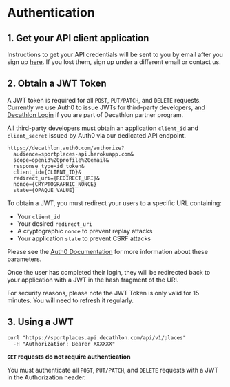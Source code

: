 # Authentication

## 1. Get your API client application

Instructions to get your API credentials will be sent to you by email after you sign up <a href="https://mailchi.mp/decathlon/sportplacesapi" target="_blank">here</a>. If you lost them, sign up under a different email or contact us.

## 2. Obtain a JWT Token

A JWT token is required for all `POST`, `PUT/PATCH`, and `DELETE` requests. 
Currently we use Auth0 to issue JWTs for third-party developers, and <a href="https://developers.decathlon.com/products" target="_blank">Decathlon Login</a> if you are part of Decathlon partner program.

All third-party developers must obtain an application `client_id` and `client_secret` issued by Auth0 via our dedicated API endpoint. 

```
https://decathlon.auth0.com/authorize?
  audience=sportplaces-api.herokuapp.com&
  scope=openid%20profile%20email&
  response_type=id_token&
  client_id={CLIENT_ID}&
  redirect_uri={REDIRECT_URI}&
  nonce={CRYPTOGRAPHIC_NONCE}
  state={OPAQUE_VALUE}
```

To obtain a JWT, you must redirect your users to a specific URL containing:

* Your `client_id`
* Your desired `redirect_uri`
* A cryptographic `nonce` to prevent replay attacks
* Your application `state` to prevent CSRF attacks

Please see the 
<a href="https://auth0.com/docs/api-auth/dynamic-client-registration#configure-your-client" target="_blank">Auth0 Documentation</a>
for more information about these parameters.

Once the user has completed their login, they will be redirected back to your application with a JWT in the hash
fragment of the URI.

<aside class="warning">
For security reasons, please note the JWT Token is only valid for 15 minutes. You will need to refresh it regularly. 
</aside>

## 3. Using a JWT

```shell
curl "https://sportplaces.api.decathlon.com/api/v1/places"
  -H "Authorization: Bearer XXXXXX"
```

**`GET` requests do not require authentication**

You must authenticate all `POST`, `PUT/PATCH`, and `DELETE` requests with a JWT in the Authorization header.
